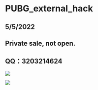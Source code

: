 # PUBG_external_hack
## 5/5/2022
## Private sale, not open.
## QQ：3203214624

![](https://github.com/ZZZ-Monster/Private_PUBG_external_hack/blob/main/1.png)

![](https://github.com/ZZZ-Monster/Private_PUBG_external_hack/blob/main/2.png)
